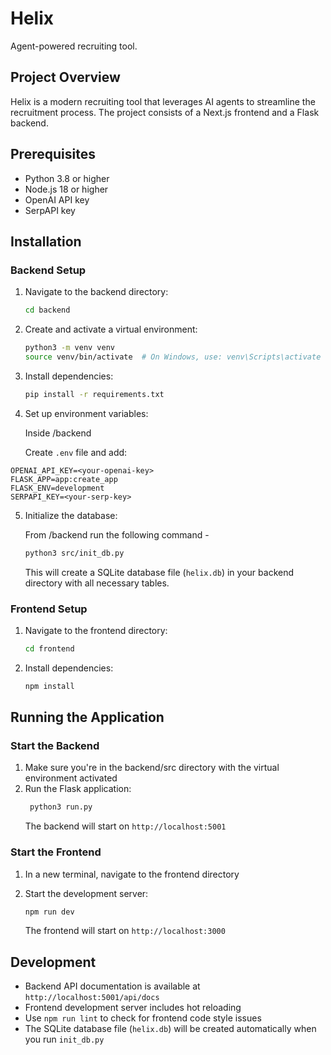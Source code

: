 # Helix

Agent-powered recruiting tool.

## Project Overview

Helix is a modern recruiting tool that leverages AI agents to streamline the recruitment process. The project consists of a Next.js frontend and a Flask backend.

## Prerequisites

- Python 3.8 or higher
- Node.js 18 or higher
- OpenAI API key
- SerpAPI key 

## Installation

### Backend Setup

1. Navigate to the backend directory:

   ```bash
   cd backend
   ```

2. Create and activate a virtual environment:

   ```bash
   python3 -m venv venv
   source venv/bin/activate  # On Windows, use: venv\Scripts\activate
   ```

3. Install dependencies:

   ```bash
   pip install -r requirements.txt
   ```

4. Set up environment variables:

   Inside /backend

   Create `.env` file and add:

  ```
  OPENAI_API_KEY=<your-openai-key>
  FLASK_APP=app:create_app
  FLASK_ENV=development
  SERPAPI_KEY=<your-serp-key>
  ```

5. Initialize the database:

   From /backend run the following command -
   ```bash
   python3 src/init_db.py
   ```
   This will create a SQLite database file (`helix.db`) in your backend directory with all necessary tables.

### Frontend Setup

1. Navigate to the frontend directory:

   ```bash
   cd frontend
   ```

2. Install dependencies:

   ```bash
   npm install
   ```

## Running the Application

### Start the Backend

1. Make sure you're in the backend/src directory with the virtual environment activated
2. Run the Flask application:
   ```bash
    python3 run.py
   ```
   The backend will start on `http://localhost:5001`

### Start the Frontend

1. In a new terminal, navigate to the frontend directory
  
2. Start the development server:
   ```bash
   npm run dev
   ```
   The frontend will start on `http://localhost:3000`

## Development

- Backend API documentation is available at `http://localhost:5001/api/docs`
- Frontend development server includes hot reloading
- Use `npm run lint` to check for frontend code style issues
- The SQLite database file (`helix.db`) will be created automatically when you run `init_db.py`

